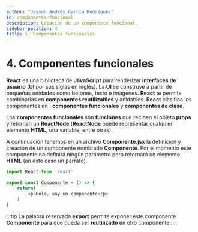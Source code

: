 ```yaml
---
author: "Jeyson Andrés García Rodríguez"
id: componentes-funcional
description: Creación de un componente funcional.
sidebar_position: 4
title: 5. Componentes funcionales
---
```


# 4. Componentes funcionales

**React** es una biblioteca de **JavaScript** para renderizar **interfaces de usuario** (**UI** por sus siglas en inglés). La **UI** se construye a partir de pequeñas unidades como botones, texto e imágenes. **React** te permite combinarlas en **componentes reutilizables** y anidables. **React** clasifica los componentes en : **componentes funcionales** y **componentes de clase**.

Los **componentes funcionales** son **funciones** que reciben el objeto **props** y retornan un **ReactNode** (**ReactNode** puede representar cualquier elemento **HTML**, una variable, entre otras). 

A continuación tenemos en un archivo **Componente.jsx** la definición y creación de un componente nombrado **Componente**. Por el momento este componente no definirá ningún parámetro
pero retornará un elemento **HTML** (en este caso un parráfo).

```javascript title="/src/Componente.jsx"
import React from 'react'

export const Componente = () => {
    return(
        <p>Hola, soy un componente</p>
    )
}
```

:::tip
La palabra reservada **export** permite exponer este componente **Componente** para que pueda ser **reutilizado** en otro componente
:::